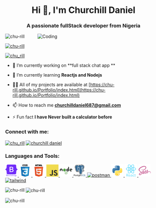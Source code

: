 <h1 align="center">Hi 👋, I'm Churchill Daniel</h1>
<h3 align="center">A passionate fullStack developer from Nigeria</h3>
<img align="right" alt="Coding" width="400" src="https://cdn.dribbble.com/users/1162077/screenshots/3848914/programmer.gif">

<p align="left"> <img src="https://komarev.com/ghpvc/?username=chu-rill&label=Profile%20views&color=0e75b6&style=flat" alt="chu-rill" /> </p>

<p align="left"> <a href="https://github.com/ryo-ma/github-profile-trophy"><img src="https://github-profile-trophy.vercel.app/?username=chu-rill" alt="chu-rill" /></a> </p>

<p align="left"> <a href="https://twitter.com/chu_rill" target="blank"><img src="https://img.shields.io/twitter/follow/chu_rill?logo=twitter&style=for-the-badge" alt="chu_rill" /></a> </p>

- 🔭 I’m currently working on **full stack chat app **

- 🌱 I’m currently learning **Reactjs and Nodejs**

- 👨‍💻 All of my projects are available at [https://chu-rill.github.io/Portfolio/index.html](https://chu-rill.github.io/Portfolio/index.html)

- 📫 How to reach me **churchilldaniel687@gmail.com**

- ⚡ Fun fact **I have Never built a calculator before**

<h3 align="left">Connect with me:</h3>
<p align="left">
<a href="https://twitter.com/chu_rill" target="blank"><img align="center" src="https://raw.githubusercontent.com/rahuldkjain/github-profile-readme-generator/master/src/images/icons/Social/twitter.svg" alt="chu_rill" height="30" width="40" /></a>
<a href="https://linkedin.com/in/churchill daniel" target="blank"><img align="center" src="https://raw.githubusercontent.com/rahuldkjain/github-profile-readme-generator/master/src/images/icons/Social/linked-in-alt.svg" alt="churchill daniel" height="30" width="40" /></a>
</p>

<h3 align="left">Languages and Tools:</h3>
<p align="left"> <a href="https://getbootstrap.com" target="_blank" rel="noreferrer"> <img src="https://raw.githubusercontent.com/devicons/devicon/master/icons/bootstrap/bootstrap-plain-wordmark.svg" alt="bootstrap" width="40" height="40"/> </a> <a href="https://www.w3schools.com/css/" target="_blank" rel="noreferrer"> <img src="https://raw.githubusercontent.com/devicons/devicon/master/icons/css3/css3-original-wordmark.svg" alt="css3" width="40" height="40"/> </a> <a href="https://www.w3.org/html/" target="_blank" rel="noreferrer"> <img src="https://raw.githubusercontent.com/devicons/devicon/master/icons/html5/html5-original-wordmark.svg" alt="html5" width="40" height="40"/> </a> <a href="https://developer.mozilla.org/en-US/docs/Web/JavaScript" target="_blank" rel="noreferrer"> <img src="https://raw.githubusercontent.com/devicons/devicon/master/icons/javascript/javascript-original.svg" alt="javascript" width="40" height="40"/> </a> <a href="https://nodejs.org" target="_blank" rel="noreferrer"> <img src="https://raw.githubusercontent.com/devicons/devicon/master/icons/nodejs/nodejs-original-wordmark.svg" alt="nodejs" width="40" height="40"/> </a> <a href="https://www.postgresql.org" target="_blank" rel="noreferrer"> <img src="https://raw.githubusercontent.com/devicons/devicon/master/icons/postgresql/postgresql-original-wordmark.svg" alt="postgresql" width="40" height="40"/> </a> <a href="https://postman.com" target="_blank" rel="noreferrer"> <img src="https://www.vectorlogo.zone/logos/getpostman/getpostman-icon.svg" alt="postman" width="40" height="40"/> </a> <a href="https://www.python.org" target="_blank" rel="noreferrer"> <img src="https://raw.githubusercontent.com/devicons/devicon/master/icons/python/python-original.svg" alt="python" width="40" height="40"/> </a> <a href="https://reactjs.org/" target="_blank" rel="noreferrer"> <img src="https://raw.githubusercontent.com/devicons/devicon/master/icons/react/react-original-wordmark.svg" alt="react" width="40" height="40"/> </a> <a href="https://sass-lang.com" target="_blank" rel="noreferrer"> <img src="https://raw.githubusercontent.com/devicons/devicon/master/icons/sass/sass-original.svg" alt="sass" width="40" height="40"/> </a> <a href="https://tailwindcss.com/" target="_blank" rel="noreferrer"> <img src="https://www.vectorlogo.zone/logos/tailwindcss/tailwindcss-icon.svg" alt="tailwind" width="40" height="40"/> </a> </p>

<p><img align="left" src="https://github-readme-stats.vercel.app/api/top-langs?username=chu-rill&show_icons=true&locale=en&layout=compact" alt="chu-rill" /></p>

<p>&nbsp;<img align="center" src="https://github-readme-stats.vercel.app/api?username=chu-rill&show_icons=true&locale=en" alt="chu-rill" /></p>

<p><img align="center" src="https://github-readme-streak-stats.herokuapp.com/?user=chu-rill&" alt="chu-rill" /></p>
